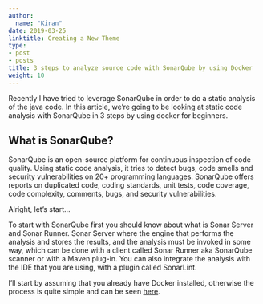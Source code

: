 ```yaml
---
author:
  name: "Kiran"
date: 2019-03-25
linktitle: Creating a New Theme
type:
- post 
- posts
title: 3 steps to analyze source code with SonarQube by using Docker
weight: 10
---
```


Recently I have tried to leverage SonarQube in order to do a static analysis of the java code. In this article, we’re going to be looking at static code analysis with SonarQube in 3 steps by using docker for beginners.

<h2> What is SonarQube? </h2>
SonarQube is an open-source platform for continuous inspection of code quality. Using static code analysis, it tries to detect bugs, code smells and security vulnerabilities on 20+ programming languages. SonarQube offers reports on duplicated code, coding standards, unit tests, code coverage, code complexity, comments, bugs, and security vulnerabilities.

Alright, let’s start…

To start with SonarQube first you should know about what is Sonar Server and Sonar Runner. Sonar Server where the engine that performs the analysis and stores the results, and the analysis must be invoked in some way, which can be done with a client called Sonar Runner aka SonarQube scanner or with a Maven plug-in. You can also integrate the analysis with the IDE that you are using, with a plugin called SonarLint.

I’ll start by assuming that you already have Docker installed, otherwise the process is quite simple and can be seen [here](https://docs.docker.com/v17.12/install/).


  
  
